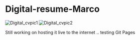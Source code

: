 # Digital-resume-Marco


![Digital_cvpic1](https://user-images.githubusercontent.com/131398860/235497849-65fb3b79-5d65-4505-b7a1-ef39bbc632d4.png)
![Digital_cvpic2](https://user-images.githubusercontent.com/131398860/235497858-68dbfe2a-3ec1-4bf3-a751-88b7a7da38cd.png)


Still working on hosting it live to the internet .. testing Git Pages 
